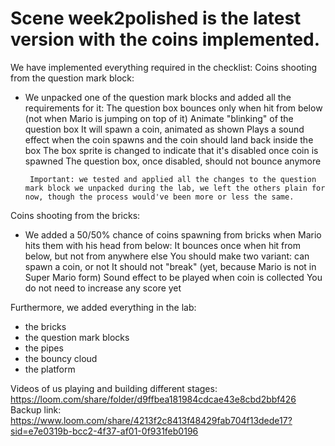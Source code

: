 # Scene week2polished is the latest version with the coins implemented.

We have implemented everything required in the checklist:
 Coins shooting from the question mark block:
 - We unpacked one of the question mark blocks and added all the requirements for it:
        The question box bounces only when hit from below (not when Mario is jumping on top of it)
        Animate "blinking" of the question box
        It will spawn a coin, animated as shown
        Plays a sound effect when the coin spawns and the coin should land back inside the box
        The box sprite is changed to indicate that it's disabled once coin is spawned
        The question box, once disabled, should not bounce anymore

        Important: we tested and applied all the changes to the question mark block we unpacked during the lab, we left the others plain for now, though the process would've been more or less the same.

Coins shooting from the bricks:
- We added a 50/50% chance of coins spawning from bricks when Mario hits them with his head from below:
        It bounces once when hit from below, but not from anywhere else
        You should make two variant: can spawn a coin, or not
        It should not "break" (yet, because Mario is not in Super Mario form)
        Sound effect to be played when coin is collected
        You do not need to increase any score yet

Furthermore, we added everything in the lab:
- the bricks
- the question mark blocks
- the pipes
- the bouncy cloud
- the platform

Videos of us playing and building different stages: https://loom.com/share/folder/d9ffbea181984cdcae43e8cbd2bbf426  
Backup link: https://www.loom.com/share/4213f2c8413f48429fab704f13dede17?sid=e7e0319b-bcc2-4f37-af01-0f931feb0196
